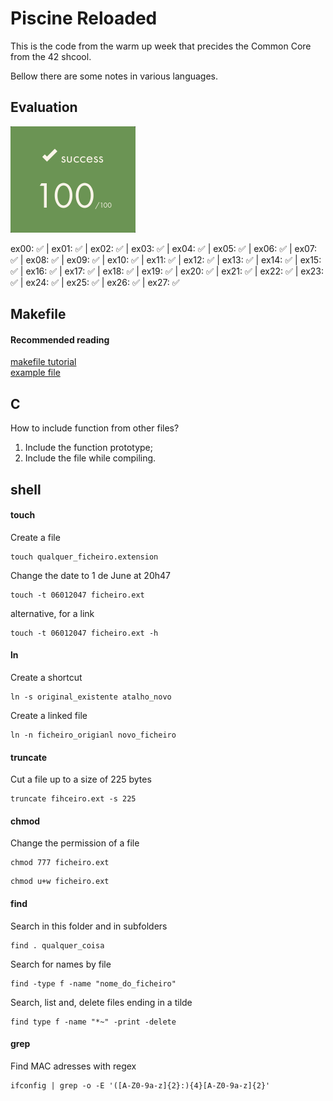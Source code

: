 # Piscine Reloaded
This is the code from the warm up week that precides the Common Core from the 42 shcool.

Bellow there are some notes in various languages.

## Evaluation
<picture>
  <img alt="Shows the number 100." src=2024-10-19_at_15-01-25C-piscine-reloaded.png>
</picture>

ex00: :white_check_mark: | ex01: :white_check_mark: | ex02: :white_check_mark: | ex03: :white_check_mark: | ex04: :white_check_mark: | ex05: :white_check_mark: | ex06: :white_check_mark: | ex07: :white_check_mark: | ex08: :white_check_mark: | ex09: :white_check_mark: | ex10: :white_check_mark: | ex11: :white_check_mark: | ex12: :white_check_mark: | ex13: :white_check_mark: | ex14: :white_check_mark: | ex15: :white_check_mark: | ex16: :white_check_mark: | ex17: :white_check_mark: | ex18: :white_check_mark: | ex19: :white_check_mark: | ex20: :white_check_mark: | ex21: :white_check_mark: | ex22: :white_check_mark: | ex23: :white_check_mark: | ex24: :white_check_mark: | ex25: :white_check_mark: | ex26: :white_check_mark: | ex27: :white_check_mark:

## Makefile
#### Recommended reading
[makefile tutorial](https://makefiletutorial.com/)<br>
[example file](https://cs.yale.edu/homes/aspnes/classes/223/examples/usingMake/Makefile)

## C
How to include function from other files?
1. Include the function prototype;
2. Include the file while compiling.

## shell
#### touch
Create a file
```shell
touch qualquer_ficheiro.extension
```

Change the date to 1 de June at 20h47
```shell
touch -t 06012047 ficheiro.ext
```

alternative, for a link
```shell
touch -t 06012047 ficheiro.ext -h
```

#### ln
Create a shortcut
```shell
ln -s original_existente atalho_novo
```

Create a linked file
```shell
ln -n ficheiro_origianl novo_ficheiro
```

#### truncate
Cut a file up to a size of 225 bytes
```shell
truncate fihceiro.ext -s 225
```

#### chmod
Change the permission of a file
```shell
chmod 777 ficheiro.ext
```
```shell
chmod u+w ficheiro.ext
```

#### find
Search in this folder and in subfolders
```shell
find . qualquer_coisa
```

Search for names by file
```shell
find -type f -name "nome_do_ficheiro"
```

Search, list and, delete files ending in a tilde
```shell
find type f -name "*~" -print -delete
```

#### grep
Find MAC adresses with regex
```shell
ifconfig | grep -o -E '([A-Z0-9a-z]{2}:){4}[A-Z0-9a-z]{2}'
```
